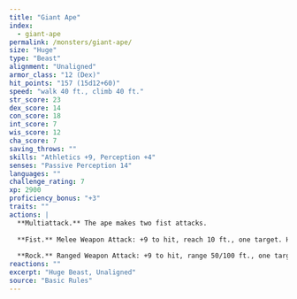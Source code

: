 ```yaml
---
title: "Giant Ape"
index:
  - giant-ape
permalink: /monsters/giant-ape/
size: "Huge"
type: "Beast"
alignment: "Unaligned"
armor_class: "12 (Dex)"
hit_points: "157 (15d12+60)"
speed: "walk 40 ft., climb 40 ft."
str_score: 23
dex_score: 14
con_score: 18
int_score: 7
wis_score: 12
cha_score: 7
saving_throws: ""
skills: "Athletics +9, Perception +4"
senses: "Passive Perception 14"
languages: ""
challenge_rating: 7
xp: 2900
proficiency_bonus: "+3"
traits: ""
actions: |
  **Multiattack.** The ape makes two fist attacks.
  
  **Fist.** Melee Weapon Attack: +9 to hit, reach 10 ft., one target. Hit: 22 (3d10 + 6) bludgeoning damage.
  
  **Rock.** Ranged Weapon Attack: +9 to hit, range 50/100 ft., one target. Hit: 30 (7d6 + 6) bludgeoning damage.
reactions: ""
excerpt: "Huge Beast, Unaligned"
source: "Basic Rules"
---
```

